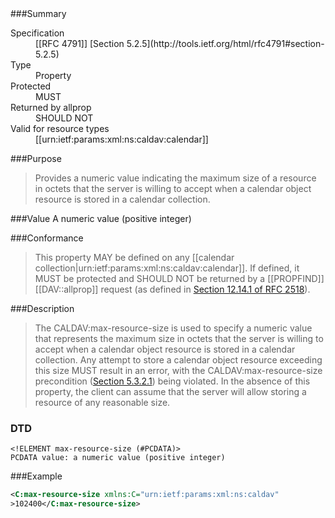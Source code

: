 <!-- --- title: urn:ietf:params:xml:ns:caldav:max-resource-size -->

<div id="summary-box" markdown="1">
###Summary

<dl>
<dt>Specification</dt>
<!-- insert the RFC number and the link to the original specification of this property -->
<dd markdown="1">[[RFC 4791]]
[Section 5.2.5](http://tools.ietf.org/html/rfc4791#section-5.2.5)
</dd>
<dt>Type</dt>
<dd markdown="1">Property
</dd>
<dt>Protected</dt>
<dd markdown="1">MUST
</dd>
<dt>Returned by allprop</dt>
<dd markdown="1">SHOULD NOT
</dd>
<dt>Valid for resource types</dt>
<dd markdown="1">[[urn:ietf:params:xml:ns:caldav:calendar]]
</dd>
</dl>

</div>

<!-- below is a list of common sections for property definitions. Adjust the list as needed. Don't forget to block-quote any text that's copied from the RFC -->

###Purpose
> Provides a numeric value indicating the maximum size of a resource in octets that the server is willing to accept when a calendar object resource is stored in a calendar collection.

###Value
A numeric value (positive integer)

###Conformance
> This property MAY be defined on any [[calendar collection|urn:ietf:params:xml:ns:caldav:calendar]]. If defined, it MUST be protected and SHOULD NOT be returned by a [[PROPFIND]] [[DAV::allprop]] request (as defined in [Section 12.14.1 of RFC 2518](https://tools.ietf.org/html/rfc2518#section-12.14.1)).

###Description
>  The CALDAV:max-resource-size is used to specify a numeric value that represents the maximum size in octets that the server is willing to accept when a calendar object resource is stored in a calendar collection. Any attempt to store a calendar object resource exceeding this size MUST result in an error, with the CALDAV:max-resource-size precondition ([Section 5.3.2.1](https://tools.ietf.org/html/rfc4791#section-5.3.2.1)) being violated. In the absence of this property, the client can assume that the server will allow storing a resource of any reasonable size.

### DTD
> 
```
<!ELEMENT max-resource-size (#PCDATA)>
PCDATA value: a numeric value (positive integer)
```

###Example
> 
>
```xml
<C:max-resource-size xmlns:C="urn:ietf:params:xml:ns:caldav"
>102400</C:max-resource-size>
```
